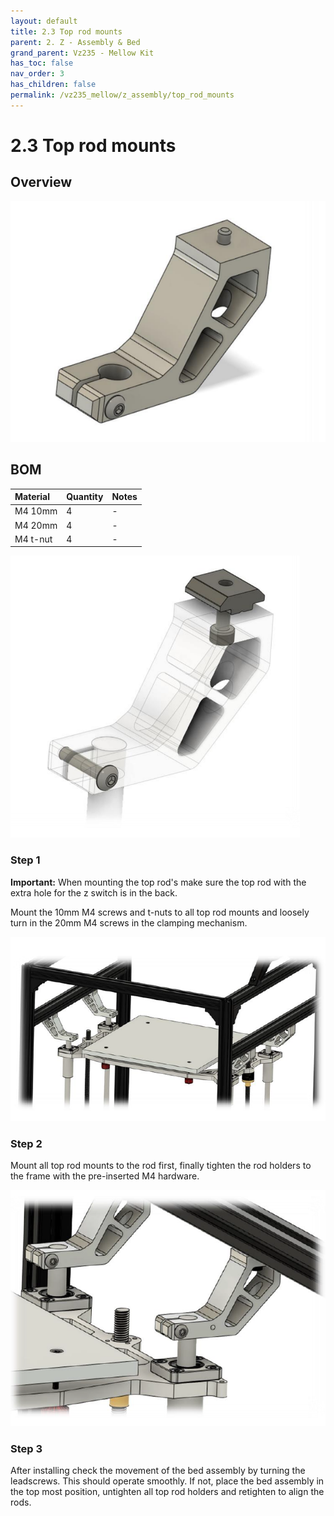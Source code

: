 ```yaml
---
layout: default
title: 2.3 Top rod mounts
parent: 2. Z - Assembly & Bed
grand_parent: Vz235 - Mellow Kit
has_toc: false
nav_order: 3
has_children: false
permalink: /vz235_mellow/z_assembly/top_rod_mounts
---
```


# 2.3 Top rod mounts

## Overview

![Overview](../../assets/images/manual/vz235_mellow/z_assembly/top_rod_mounts/overview.png)

## BOM

| Material | Quantity | Notes |
|:---------|:---------|:------|
| M4 10mm  | 4        | -     |
| M4 20mm  | 4        | -     |
| M4 t-nut | 4        | -     |

![Details](../../assets/images/manual/vz235_mellow/z_assembly/top_rod_mounts/details.png)

### Step 1

**Important:** When mounting the top rod's make sure the top rod with the extra hole for the z switch is in the back.

Mount the 10mm M4 screws and t-nuts to all top rod mounts and loosely turn in the 20mm M4 screws in the clamping mechanism.

![Step 1](../../assets/images/manual/vz235_mellow/z_assembly/top_rod_mounts/step1.png)

### Step 2

Mount all top rod mounts to the rod first, finally tighten the rod holders to the frame with the pre-inserted M4 hardware.

![Step 2](../../assets/images/manual/vz235_mellow/z_assembly/top_rod_mounts/step2.png)

### Step 3

After installing check the movement of the bed assembly by turning the leadscrews. This should operate smoothly. If not, place the bed assembly in the top most position, untighten all top rod holders and retighten to align the rods.
